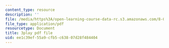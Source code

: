 ```yaml
---
content_type: resource
description: ''
file: /media/https%3A/open-learning-course-data-rc.s3.amazonaws.com/8-04-quantum-physics-i-spring-2016/ee1c39ef55a9cfb5c63807d28f484404_K3WI62VJqVo.pdf
file_type: application/pdf
resourcetype: Document
title: 3play pdf file
uid: ee1c39ef-55a9-cfb5-c638-07d28f484404
---
```

